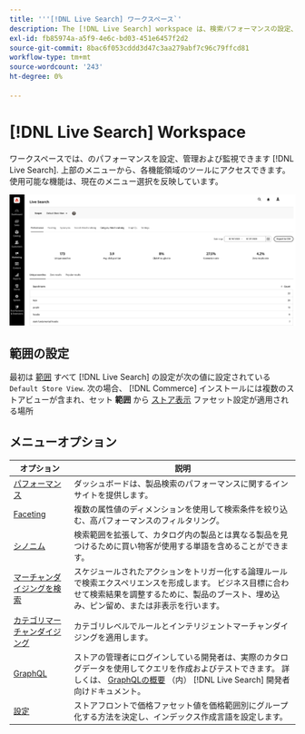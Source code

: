```yaml
---
title: '''[!DNL Live Search] ワークスペース`'
description: The [!DNL Live Search] workspace は、検索パフォーマンスの設定、管理および監視に使用します。
exl-id: fb85974a-a5f9-4e6c-bd03-451e6457f2d2
source-git-commit: 8bac6f053cddd3d47c3aa279abf7c96c79ffcd81
workflow-type: tm+mt
source-wordcount: '243'
ht-degree: 0%

---
```


# [!DNL Live Search] Workspace

ワークスペースでは、のパフォーマンスを設定、管理および監視できます [!DNL Live Search]. 上部のメニューから、各機能領域のツールにアクセスできます。  使用可能な機能は、現在のメニュー選択を反映しています。

![ワークスペースの Faceting](assets/workspace.png)

## 範囲の設定

最初は [範囲](https://experienceleague.adobe.com/docs/commerce-admin/start/setup/websites-stores-views.html#scope-settings) すべて [!DNL Live Search] の設定が次の値に設定されている `Default Store View`. 次の場合、 [!DNL Commerce] インストールには複数のストアビューが含まれ、セット **範囲** から [ストア表示](https://experienceleague.adobe.com/docs/commerce-admin/start/setup/websites-stores-views.html) ファセット設定が適用される場所

## メニューオプション

| オプション | 説明 |
|--- |--- |
| [パフォーマンス](performance.md) | ダッシュボードは、製品検索のパフォーマンスに関するインサイトを提供します。 |
| [Faceting](facets.md) | 複数の属性値のディメンションを使用して検索条件を絞り込む、高パフォーマンスのフィルタリング。 |
| [シノニム](synonyms.md) | 検索範囲を拡張して、カタログ内の製品とは異なる製品を見つけるために買い物客が使用する単語を含めることができます。 |
| [マーチャンダイジングを検索](rules.md) | スケジュールされたアクションをトリガー化する論理ルールで検索エクスペリエンスを形成します。 ビジネス目標に合わせて検索結果を調整するために、製品のブースト、埋め込み、ピン留め、または非表示を行います。 |
| [カテゴリマーチャンダイジング](category-merch.md) | カテゴリレベルでルールとインテリジェントマーチャンダイジングを適用します。 |
| [GraphQL](https://developer.adobe.com/commerce/services/graphql/live-search/) | ストアの管理者にログインしている開発者は、実際のカタログデータを使用してクエリを作成およびテストできます。 詳しくは、 [GraphQLの概要](https://developer.adobe.com/commerce/services/graphql/live-search/) （内） [!DNL Live Search] 開発者向けドキュメント。 |
| [設定](settings.md) | ストアフロントで価格ファセット値を価格範囲別にグループ化する方法を決定し、インデックス作成言語を設定します。 |
